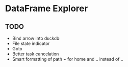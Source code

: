 # DataFrame Explorer

## TODO

- Bind arrow into duckdb
- File state indicator
- Goto
- Better task cancelation
- Smart formatting of path ~ for home and ‥ instead of .. 